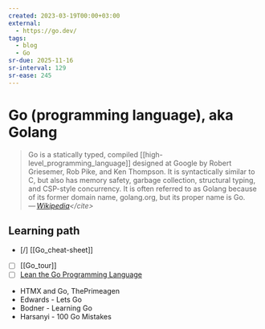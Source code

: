 ```yaml
---
created: 2023-03-19T00:00+03:00
external:
  - https://go.dev/
tags:
  - blog
  - Go
sr-due: 2025-11-16
sr-interval: 129
sr-ease: 245
---
```


# Go (programming language), aka Golang

> Go is a statically typed, compiled [[high-level_programming_language]]
> designed at Google by Robert Griesemer, Rob Pike, and Ken Thompson. It is
> syntactically similar to C, but also has memory safety, garbage collection,
> structural typing, and CSP-style concurrency. It is often referred to as
> Golang because of its former domain name, golang.org, but its proper name is
> Go.\
> — <cite>[Wikipedia](https://en.wikipedia.org/wiki/Go_(programming_language))</cite>

## Learning path

- [/] [[Go_cheat-sheet]]
- [ ] [[Go_tour]]
- [ ] [Lean the Go Programming Language](https://go.dev/learn/)
- HTMX and Go, ThePrimeagen
- Edwards - Lets Go
- Bodner - Learning Go
- Harsanyi - 100 Go Mistakes

